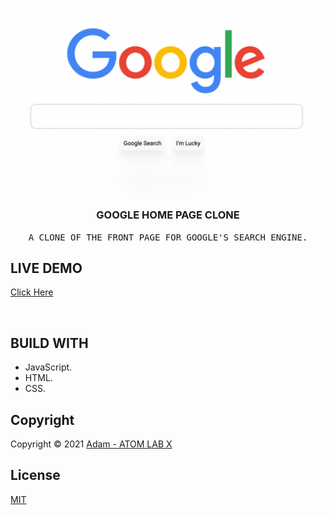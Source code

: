 <!-- PROJECT LOGO -->
<br />
<p align="center">
  <a href="https://github.com/AtomLabX/ChatBot_V1">
    <img src="images/Google_Clone.png" alt="Google Home Page Clone">
  </a>

  <h3 align="center">GOOGLE HOME PAGE CLONE</h3>

  <p align="center">
    <samp>A CLONE OF THE FRONT PAGE FOR GOOGLE'S SEARCH ENGINE.</samp>
    <br>
    </p>
    

## LIVE DEMO
<a href="https://atomlabx.github.io/Google-HomePage-V2/" target="_blank"> Click Here</a>

<br/>

<!-- BUILD USING -->
## BUILD WITH
* JavaScript.
* HTML.
* CSS.
 
<!-- CONTRIBUTING GUIDELINES -->
<!-- LICENSE -->
## Copyright

Copyright © 2021 [Adam - ATOM LAB X](https://AtomLabX.Dev)

## License

[MIT](https://github.com/AtomLabX/Google-HomePage-V2/blob/main/LICENSE)
